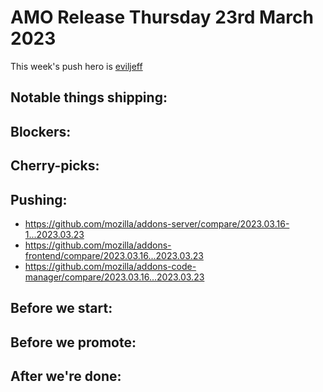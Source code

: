 # AMO Release Thursday 23rd March 2023

This week's push hero is [eviljeff](https://github.com/eviljeff)

## Notable things shipping:

## Blockers:

## Cherry-picks:

## Pushing:

- https://github.com/mozilla/addons-server/compare/2023.03.16-1...2023.03.23
- https://github.com/mozilla/addons-frontend/compare/2023.03.16...2023.03.23
- https://github.com/mozilla/addons-code-manager/compare/2023.03.16...2023.03.23

## Before we start:

## Before we promote:

## After we're done:
